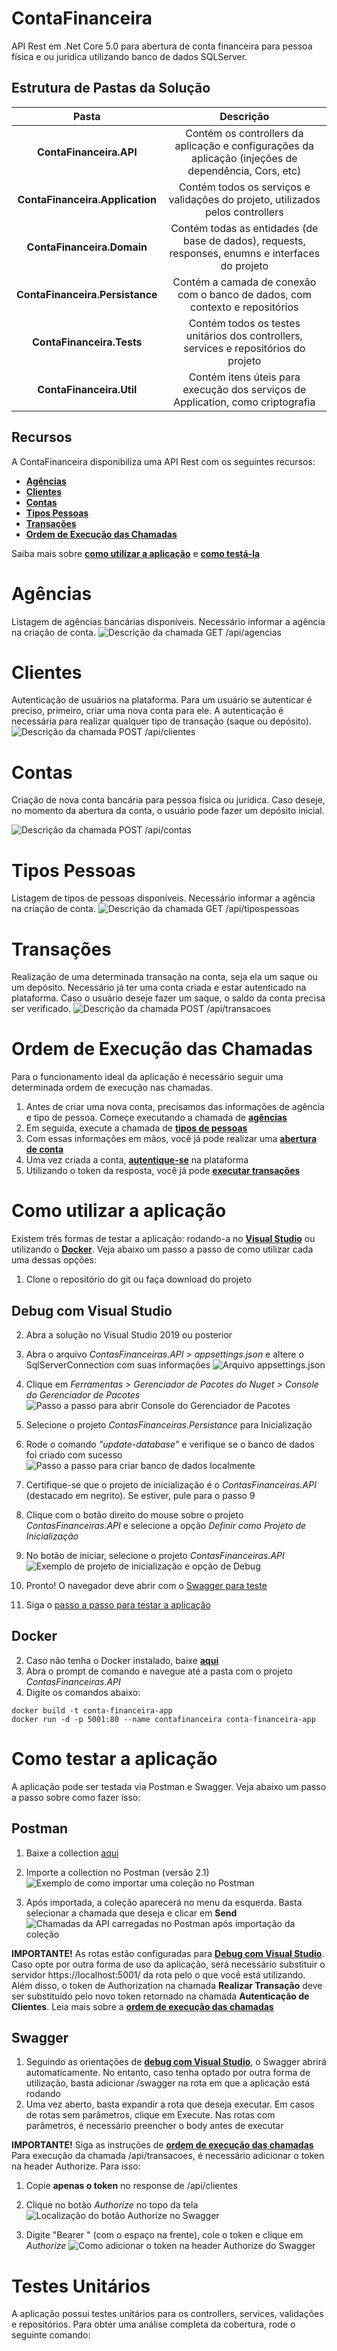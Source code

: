 # ContaFinanceira
API Rest em .Net Core 5.0 para abertura de conta financeira para pessoa física e ou jurídica utilizando banco de dados SQLServer.


## Estrutura de Pastas da Solução
| **Pasta** | **Descrição** |
| :---: | :---: |
| **ContaFinanceira.API** | Contém os controllers da aplicação e configurações da aplicação (injeções de dependência, Cors, etc) |
| **ContaFinanceira.Application** | Contém todos os serviços e validações do projeto, utilizados pelos controllers |
| **ContaFinanceira.Domain** | Contém todas as entidades (de base de dados), requests, responses, enumns e interfaces do projeto |
| **ContaFinanceira.Persistance** | Contém a camada de conexão com o banco de dados, com contexto e repositórios |
| **ContaFinanceira.Tests** | Contém todos os testes unitários dos controllers, services e repositórios do projeto |
| **ContaFinanceira.Util** | Contém itens úteis para execução dos serviços de Application, como criptografia |


## Recursos

A ContaFinanceira disponibiliza uma API Rest com os seguintes recursos:
- [**Agências**](#agências)
- [**Clientes**](#clientes)
- [**Contas**](#contas)
- [**Tipos Pessoas**](#tipos-pessoas)
- [**Transações**](#transações)
- [**Ordem de Execução das Chamadas**](#ordem-de-execução-das-chamadas)

Saiba mais sobre [**como utilizar a aplicação**](#como-utilizar-a-aplicação) e [**como testá-la**](#como-testar-a-aplicação)


# Agências
Listagem de agências bancárias disponíveis.
Necessário informar a agência na criação de conta.
![Descrição da chamada GET /api/agencias](./medias/1_agencias.png)


# Clientes
Autenticação de usuários na plataforma.
Para um usuário se autenticar é preciso, primeiro, criar uma nova conta para ele.
A autenticação é necessária para realizar qualquer tipo de transação (saque ou depósito).
![Descrição da chamada POST /api/clientes](./medias/4_clientes.png)


# Contas
Criação de nova conta bancária para pessoa física ou jurídica.
Caso deseje, no momento da abertura da conta, o usuário pode fazer um depósito inicial.

![Descrição da chamada POST /api/contas](./medias/3_contas.png)


# Tipos Pessoas
Listagem de tipos de pessoas disponíveis.
Necessário informar a agência na criação de conta.
![Descrição da chamada GET /api/tipospessoas](./medias/2_tipos_pessoas.png)


# Transações
Realização de uma determinada transação na conta, seja ela um saque ou um depósito.
Necessário já ter uma conta criada e estar autenticado na plataforma.
Caso o usuário deseje fazer um saque, o saldo da conta precisa ser verificado.
![Descrição da chamada POST /api/transacoes](./medias/5_transacoes.png)


# Ordem de Execução das Chamadas
Para o funcionamento ideal da aplicação é necessário seguir uma determinada ordem de execução nas chamadas.

1. Antes de criar uma nova conta, precisamos das informações de agência e tipo de pessoa. Começe executando a chamada de [**agências**](#agências)
2. Em seguida, execute a chamada de [**tipos de pessoas**](#tipos-pessoas)
3. Com essas informações em mãos, você já pode realizar uma [**abertura de conta**](#contas)
4. Uma vez criada a conta, [**autentique-se**](#clientes) na plataforma
5. Utilizando o token da resposta, você já pode [**executar transações**](#transações)


# Como utilizar a aplicação
Existem três formas de testar a aplicação: rodando-a no [**Visual Studio**](#debug-com-visual-studio) ou utilizando o [**Docker**](#docker).
Veja abaixo um passo a passo de como utilizar cada uma dessas opções:

1. Clone o repositório do git ou faça download do projeto

## Debug com Visual Studio
2. Abra a solução no Visual Studio 2019 ou posterior
3. Abra o arquivo *ContasFinanceiras.API > appsettings.json* e altere o SqlServerConnection com suas informações
![Arquivo appsettings.json](./medias/3_appsettings.png)

4. Clique em *Ferramentas > Gerenciador de Pacotes do Nuget > Console do Gerenciador de Pacotes*
![Passo a passo para abrir Console do Gerenciador de Pacotes](./medias/4_gerenciador_pacotes.png)

5. Selecione o projeto *ContasFinanceiras.Persistance* para Inicialização
6. Rode o comando *"update-database"* e verifique se o banco de dados foi criado com sucesso
![Passo a passo para criar banco de dados localmente](./medias/6_update-database.png)

7. Certifique-se que o projeto de inicialização é o *ContasFinanceiras.API* (destacado em negrito). Se estiver, pule para o passo 9
8. Clique com o botão direito do mouse sobre o projeto *ContasFinanceiras.API* e selecione a opção *Definir como Projeto de Inicialização*
9. No botão de iniciar, selecione o projeto *ContasFinanceiras.API*
![Exemplo de projeto de inicialização e opção de Debug](./medias/9_run.png)

10. Pronto! O navegador deve abrir com o [Swagger para teste](#swagger)
11. Siga o [passo a passo para testar a aplicação](#como-testar-a-aplicação)


## Docker
2. Caso não tenha o Docker instalado, baixe [**aqui**](https://hub.docker.com/editions/community/docker-ce-desktop-windows)
3. Abra o prompt de comando e navegue até a pasta com o projeto *ContasFinanceiras.API*
4. Digite os comandos abaixo:

```
docker build -t conta-financeira-app
docker run -d -p 5001:80 --name contafinanceira conta-financeira-app 
```


# Como testar a aplicação
A aplicação pode ser testada via Postman e Swagger. Veja abaixo um passo a passo sobre como fazer isso:

## Postman
1. Baixe a collection <a id="raw-url" href="https://github.com/Nathy815/ContaFinanceira/tree/master/medias/ContaFinanceira.postman_collection.json">aqui</a>
2. Importe a collection no Postman (versão 2.1)
![Exemplo de como importar uma coleção no Postman](./medias/2_postman_import.png)

3. Após importada, a coleção aparecerá no menu da esquerda. Basta selecionar a chamada que deseja e clicar em **Send**
![Chamadas da API carregadas no Postman após importação da coleção](./medias/3_postman_collection.png)

**IMPORTANTE!** 
As rotas estão configuradas para [**Debug com Visual Studio**](#debug-com-visual-studio). Caso opte por outra forma de uso da aplicação, será necessário substituir o servidor https://localhost:5001/ da rota pelo o que você está utilizando. 
Além disso, o token de Authorization na chamada **Realizar Transação** deve ser substituído pelo novo token retornado na chamada **Autenticação de Clientes**.
Leia mais sobre a [**ordem de execução das chamadas**](#order-de-execução-das-chamadas)


## Swagger
1. Seguindo as orientações de [**debug com Visual Studio**](#debug-com-visual-studio), o Swagger abrirá automaticamente. No entanto, caso tenha optado por outra forma de utilização, basta adicionar /swagger na rota em que a aplicação está rodando
2. Uma vez aberto, basta expandir a rota que deseja executar. Em casos de rotas sem parâmetros, clique em Execute. Nas rotas com parâmetros, é necessário preencher o body antes de executar

**IMPORTANTE!**
Siga as instruções de [**ordem de execução das chamadas**](#ordem-de-execução-das-chamadas)
Para execução da chamada /api/transacoes, é necessário adicionar o token na header Authorize. Para isso:
1. Copie **apenas o token** no response de /api/clientes
2. Clique no botão *Authorize* no topo da tela
![Localização do botão Authorize no Swagger](./medias/2_swagger_authorize.png)

3. Digite "Bearer " (com o espaço na frente), cole o token e clique em *Authorize*
![Como adicionar o token na header Authorize do Swagger](./medias/3_swagger_token.png)


# Testes Unitários
A aplicação possui testes unitários para os controllers, services, validações e repositórios.
Para obter uma análise completa da cobertura, rode o seguinte comando:
